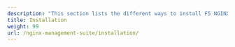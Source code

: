 ```yaml
---
description: "This section lists the different ways to install F5 NGINX Management Suite, including the Instance Manager and API Connectivity Manager modules."
title: Installation
weight: 99
url: /nginx-management-suite/installation/
---
```


